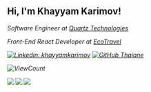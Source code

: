 <h2> Hi, I'm Khayyam Karimov!</h2>
<p><em>Software Engineer at <a href="https://ecotourizm.com/">Quartz Technologies</a>
<p><em>Front-End React Developer at <a href="https://ecotourizm.com/">EcoTravel</a>

[![Linkedin: khayyamkarimov](https://img.shields.io/badge/-khayyam-blue?style=flat-square&logo=Linkedin&logoColor=white&link=https://https://www.linkedin.com/in/khayyam-karimov-2b1873125/)](https://www.linkedin.com/in/khayyam-karimov-2b1873125/)
[![GitHub Thaiane](https://img.shields.io/github/followers/khayym?label=follow&style=social)](https://github.com/khayym)

<!-- <img align='left' width='47%' src='https://github-readme-stats.vercel.app/api?username=khayym&show_icons=true&theme=radical'> -->
<!-- <img align='left' width='47%' src='https://github-readme-stats.vercel.app/api/top-langs/?username=khayym&layout=compact'> -->
  
 ![ViewCount](https://komarev.com/ghpvc/?username=khayym&color=1A4730)



<img align='left'   src='https://img.shields.io/badge/node.js-6DA55F?style=for-the-badge&logo=node.js&logoColor=white'>
<img align='left'   src='https://img.shields.io/badge/react-%2320232a.svg?style=for-the-badge&logo=react&logoColor=%2361DAFB'>
<img align='left'   src='https://img.shields.io/badge/javascript-%23323330.svg?style=for-the-badge&logo=javascript&logoColor=%23F7DF1E'>




